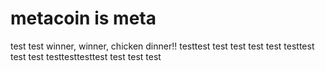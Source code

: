 # metacoin is meta

test
test
winner, winner, chicken dinner!!
testtest
test
test
test
test
testtest
test
test
testtesttesttest
test
test
test
